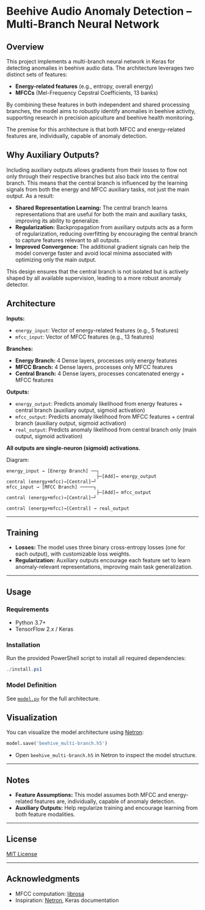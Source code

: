 # Beehive Audio Anomaly Detection – Multi-Branch Neural Network

## Overview

This project implements a multi-branch neural network in Keras for detecting anomalies in beehive audio data. The architecture leverages two distinct sets of features:

- **Energy-related features** (e.g., entropy, overall energy)
- **MFCCs** (Mel-Frequency Cepstral Coefficients, 13 banks)

By combining these features in both independent and shared processing branches, the model aims to robustly identify anomalies in beehive activity, supporting research in precision apiculture and beehive health monitoring.

The premise for this architecture is that both MFCC and energy-related features are, individually, capable of anomaly detection.

## Why Auxiliary Outputs?

Including auxiliary outputs allows gradients from their losses to flow not only through their respective branches but also back into the central branch. This means that the central branch is influenced by the learning signals from both the energy and MFCC auxiliary tasks, not just the main output. As a result:

- **Shared Representation Learning:** The central branch learns representations that are useful for both the main and auxiliary tasks, improving its ability to generalize.
- **Regularization:** Backpropagation from auxiliary outputs acts as a form of regularization, reducing overfitting by encouraging the central branch to capture features relevant to all outputs.
- **Improved Convergence:** The additional gradient signals can help the model converge faster and avoid local minima associated with optimizing only the main output.

This design ensures that the central branch is not isolated but is actively shaped by all available supervision, leading to a more robust anomaly detector.

## Architecture

**Inputs:**

- `energy_input`: Vector of energy-related features (e.g., 5 features)
- `mfcc_input`: Vector of MFCC features (e.g., 13 features)

**Branches:**

- **Energy Branch:** 4 Dense layers, processes only energy features
- **MFCC Branch:** 4 Dense layers, processes only MFCC features
- **Central Branch:** 4 Dense layers, processes concatenated energy + MFCC features

**Outputs:**

- `energy_output`: Predicts anomaly likelihood from energy features + central branch (auxiliary output, sigmoid activation)
- `mfcc_output`: Predicts anomaly likelihood from MFCC features + central branch (auxiliary output, sigmoid activation)
- `real_output`: Predicts anomaly likelihood from central branch only (main output, sigmoid activation)

**All outputs are single-neuron (sigmoid) activations.**

Diagram:

```
energy_input → [Energy Branch] ──┐
                                 ├─[Add]→ energy_output
central (energy+mfcc)→[Central]─┘
mfcc_input → [MFCC Branch] ─────┐
                                 ├─[Add]→ mfcc_output
central (energy+mfcc)→[Central]─┘

central (energy+mfcc)→[Central] → real_output
```

---

## Training

- **Losses:**
  The model uses three binary cross-entropy losses (one for each output), with customizable loss weights.
- **Regularization:**
  Auxiliary outputs encourage each feature set to learn anomaly-relevant representations, improving main task generalization.

---

## Usage

### Requirements

- Python 3.7+
- TensorFlow 2.x / Keras

### Installation

Run the provided PowerShell script to install all required dependencies:

```powershell
./install.ps1
```

### Model Definition

See [`model.py`](model.py) for the full architecture.

## Visualization

You can visualize the model architecture using [Netron](https://netron.app/):

```python
model.save('beehive_multi-branch.h5')
```

- Open `beehive_multi-branch.h5` in Netron to inspect the model structure.

---

## Notes

- **Feature Assumptions:**
  This model assumes both MFCC and energy-related features are, individually, capable of anomaly detection.
- **Auxiliary Outputs:**
  Help regularize training and encourage learning from both feature modalities.

---

## License

[MIT License](LICENSE)

---

## Acknowledgments

- MFCC computation: [librosa](https://librosa.org/)
- Inspiration: [Netron](https://netron.app/), Keras documentation
